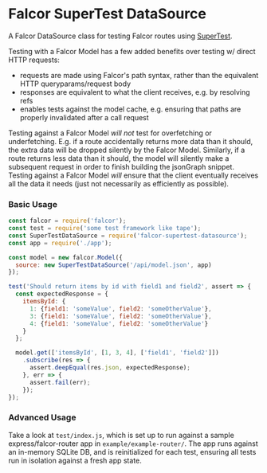 # Falcor SuperTest DataSource

A Falcor DataSource class for testing Falcor routes using [SuperTest](https://github.com/visionmedia/supertest).

Testing with a Falcor Model has a few added benefits over testing w/ direct HTTP requests:
* requests are made using Falcor's path syntax, rather than the equivalent HTTP queryparams/request body
* responses are equivalent to what the client receives, e.g. by resolving refs
* enables tests against the model cache, e.g. ensuring that paths are properly invalidated after a call request

Testing against a Falcor Model _will not_ test for overfetching or underfetching.  E.g. if a route accidentally returns more data than it should, the extra data will be dropped silently by the Falcor Model.  Similarly, if a route returns less data than it should, the model will silently make a subsequent request in order to finish building the jsonGraph snippet.  Testing against a Falcor Model _will_ ensure that the client eventually receives all the data it needs (just not necessarily as efficiently as possible).

### Basic Usage

```javascript
const falcor = require('falcor');
const test = require('some test framework like tape');
const SuperTestDataSource = require('falcor-supertest-datasource');
const app = require('./app');

const model = new falcor.Model({
  source: new SuperTestDataSource('/api/model.json', app)
});

test('Should return items by id with field1 and field2', assert => {
  const expectedResponse = {
    itemsById: {
      1: {field1: 'someValue', field2: 'someOtherValue'},
      3: {field1: 'someValue', field2: 'someOtherValue'},
      4: {field1: 'someValue', field2: 'someOtherValue'}
    }
  };

  model.get(['itemsById', [1, 3, 4], ['field1', 'field2']])
    .subscribe(res => {
      assert.deepEqual(res.json, expectedResponse);
    }, err => {
      assert.fail(err);
    });
});

```

### Advanced Usage
Take a look at `test/index.js`, which is set up to run against a sample express/falcor-router app in `example/example-router/`.  The app runs against an in-memory SQLite DB, and is reinitialized for each test, ensuring all tests run in isolation against a fresh app state.
